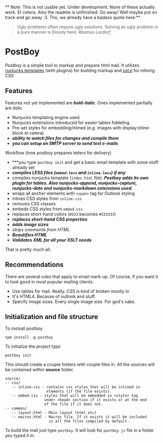 
** Note: This is not usable yet. Under development. None of these actually work. Et cetera. Also the
readme is unfinished. Go away! Well maybe put on track and go away :3.
Tho, we already have a badass quote here:**

> Ugly problems often require ugly solutions. Solving an ugly problem in a pure manner is bloody hard.
*Rasmus Lerdorf*

PostBoy
===
Postboy is a simple tool to markup and prepare html mail. It utilizes
[nunjucks templates](https://mozilla.github.io/nunjucks/) (with plugins) for building markup and
[juice](https://www.npmjs.com/package/juice) for inlining CSS 

Features
---

Features not yet implemented are ***bold-italic***. Ones implemented partially are *italic*

  - Nunjucks templating engine used. 
  - Nunjucks extensions introduced for easier tables fiddeling.
  - Pre-set styles for embedding/inlined (e.g. images with display:inline-block et cetera)
  - ***ability to watch files for changes and compile them***
  - ***you can setup an SMTP server to send test e-mails***

Workflow (how postboy prepares letters for delivery)
 
  - ***you type `postboy init` and get a basic email template with some stuff already set
  - ***compiles LESS files (`embed.less` and `inline.less`) if any***
  - compiles nunjucks template (`index.html` file). ***Postboy adds its own plugin for tables. Also nunjucks-append, nunjucks-capture, nunjucks-date and nunjucks-markdown extensions used.***
  - wraps all anchor elements with `<span>` tag for Outlook styling
  - inlines CSS styles from `inline.css`
  - removes CSS classes
  - embeds CSS styles from `embed.css`
  - replaces short-hand colors (`#333` becomes `#333333`)
  - ***replaces short-hand CSS properties*** 
  - ***adds image sizes***
  - *strips comments from HTML*
  - ***Beautifies HTML***
  - ***Validates XML for all your XSLT needs***

That is pretty much all.

Recommendations
---

There are several rules that apply to email mark-up. Of course, if you want it to look good in most
popular mailing clients.

  - Use tables for mail. Really. CSS is kind of broken mostly in 
  - It's HTML4. Because of outlook and stuff.
  - Specify image sizes. Every single image size. For god's sake.

Initialization and file structure
---

To instsall postboy

    npm install -g postboy

To initialize the project type

    postboy init

This should create a couple folders with couple files in. All the sources will be contained within
**source** folder.

    source/
    -- css/
       -- inline.css - contains css styles that will be inlined in
                       elements (if the file exists).
       -- embed.css - styles that will be embedded in <style> tag
                      under <head> section if it exists or at the end
                      of the file if it does not.
    -- common/
       -- layout.html - Main layout (html etc)
       -- macros.html - Macros file. If it exists it will be included
                        in all the files compiled by default.

To build the mail just type `postboy`. It will look for `postboy.js` file in a folder you typed it in.
    
